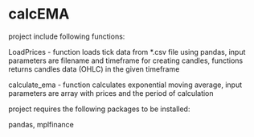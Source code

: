 # calcEMA
project include following functions:

LoadPrices - function loads tick data from *.csv file using pandas, input parameters are filename and timeframe for creating candles, functions returns candles data (OHLC) in the given timeframe

calculate_ema - function calculates exponential moving average, input parameters are array with prices and the period of calculation

project requires the following packages to be installed:

pandas, mplfinance


